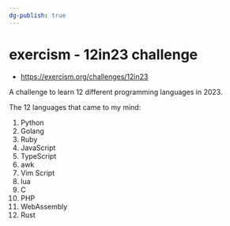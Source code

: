 ```yaml
---
dg-publish: true
---
```

# exercism - 12in23 challenge

- https://exercism.org/challenges/12in23

A challenge to learn 12 different programming languages in 2023.

The 12 languages that came to my mind:

1. Python
2. Golang
3. Ruby
4. JavaScript
5. TypeScript
6. awk
7. Vim Script
8. lua
9. C
10. PHP
11. WebAssembly
12. Rust
